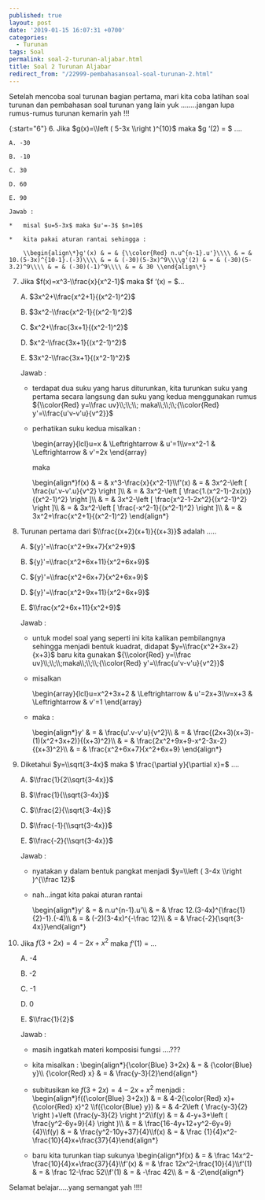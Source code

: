 ```yaml
---
published: true
layout: post
date: '2019-01-15 16:07:31 +0700'
categories:
  - Turunan
tags: Soal
permalink: soal-2-turunan-aljabar.html
title: Soal 2 Turunan Aljabar
redirect_from: "/22999-pembahasansoal-soal-turunan-2.html"
---
```

Setelah mencoba soal turunan bagian pertama, mari kita coba latihan soal turunan dan pembahasan soal turunan yang lain yuk ……..jangan lupa rumus-rumus turunan kemarin yah !!!

{:start="6"}
6.  Jika $g(x)=\\left ( 5-3x \\right )^{10}$ maka $g ‘(2) = $ ….
    
    A. -30
    
    B. -10
    
    C. 30
    
    D. 60
    
    E. 90
    
    Jawab :
    
    *   misal $u=5-3x$ maka $u'=-3$ $n=10$
        
    *   kita pakai aturan rantai sehingga :
        
        \\begin{align\*}g'(x) & = & {\\color{Red} n.u^{n-1}.u'}\\\\ & = & 10.(5-3x)^{10-1}.(-3)\\\\ & = & (-30)(5-3x)^9\\\\g'(2) & = & (-30)(5-3.2)^9\\\\ & = & (-30)(-1)^9\\\\ & = & 30 \\end{align\*}
        
7.  Jika $f(x)=x^3-\\frac{x}{x^2-1}$ maka $f ‘(x) = $…
    
    A. $3x^2+\\frac{x^2+1}{(x^2-1)^2}$
    
    B. $3x^2-\\frac{x^2-1}{(x^2-1)^2}$
    
    C. $x^2+\\frac{3x+1}{(x^2-1)^2}$
    
    D. $x^2-\\frac{3x+1}{(x^2-1)^2}$
    
    E. $3x^2-\\frac{3x+1}{(x^2-1)^2}$
    
    Jawab :
    
    *   terdapat dua suku yang harus diturunkan, kita turunkan suku yang pertama secara langsung dan suku yang kedua menggunakan rumus ${\\color{Red} y=\\frac uv}\\;\\;\\; maka\\;\\;\\;{\\color{Red} y'=\\frac{u'v-v'u}{v^2}}$
        
    *   perhatikan suku kedua misalkan :
        
        \\begin{array}{lcl}u=x & \\Leftrightarrow & u'=1\\\\v=x^2-1 & \\Leftrightarrow & v'=2x \\end{array}
        
        maka
        
        \\begin{align\*}f(x) & = & x^3-\\frac{x}{x^2-1}\\\\f'(x) & = & 3x^2-\\left \[ \\frac{u'.v-v'.u}{v^2} \\right \]\\\\ & = & 3x^2-\\left \[ \\frac{1.(x^2-1)-2x(x)}{(x^2-1)^2} \\right \]\\\\ & = & 3x^2-\\left \[ \\frac{x^2-1-2x^2}{(x^2-1)^2} \\right \]\\\\ & = & 3x^2-\\left \[ \\frac{-x^2-1}{(x^2-1)^2} \\right \]\\\\ & = & 3x^2+\\frac{x^2+1}{(x^2-1)^2} \\end{align\*}
        
8.  Turunan pertama dari $\\frac{(x+2)(x+1)}{(x+3)}$ adalah …..
    
    A. ${y}'=\\frac{x^2+9x+7}{x^2+9}$
    
    B. ${y}'=\\frac{x^2+6x+11}{x^2+6x+9}$
    
    C. ${y}'=\\frac{x^2+6x+7}{x^2+6x+9}$
    
    D. ${y}'=\\frac{x^2+9x+11}{x^2+6x+9}$
    
    E. $\\frac{x^2+6x+11}{x^2+9}$
    
    Jawab :
    
    *   untuk model soal yang seperti ini kita kalikan pembilangnya sehingga menjadi bentuk kuadrat, didapat $y=\\frac{x^2+3x+2}{x+3}$ baru kita gunakan ${\\color{Red} y=\\frac uv}\\;\\;\\;maka\\;\\;\\;{\\color{Red} y'=\\frac{u'v-v'u}{v^2}}$
        
    *   misalkan
        
        \\begin{array}{lcl}u=x^2+3x+2 & \\Leftrightarrow & u'=2x+3\\\\v=x+3 & \\Leftrightarrow & v'=1 \\end{array}
        
    *   maka :
        
        \\begin{align\*}y' & = & \\frac{u'.v-v'u}{v^2}\\\\ & = & \\frac{(2x+3)(x+3)-(1)(x^2+3x+2)}{(x+3)^2}\\\\ & = & \\frac{2x^2+9x+9-x^2-3x-2}{(x+3)^2}\\\\ & = & \\frac{x^2+6x+7}{x^2+6x+9} \\end{align\*}
        
9.  Diketahui $y=\\sqrt{3-4x}$ maka $ \\frac{\\partial y}{\\partial x}=$ ….
    
    A. $\\frac{1}{2\\sqrt{3-4x}}$
    
    B. $\\frac{1}{\\sqrt{3-4x}}$
    
    C. $\\frac{2}{\\sqrt{3-4x}}$
    
    D. $\\frac{-1}{\\sqrt{3-4x}}$
    
    E. $\\frac{-2}{\\sqrt{3-4x}}$
    
    Jawab :
    
    *   nyatakan y dalam bentuk pangkat menjadi $y=\\left ( 3-4x \\right )^{\\frac 12}$
        
    *   nah…ingat kita pakai aturan rantai
        
        \\begin{align\*}y' & = & n.u^{n-1}.u'\\\\ & = & \\frac 12.(3-4x)^{\\frac{1}{2}-1}.(-4)\\\\ & = & (-2)(3-4x)^{-\\frac 12}\\\\ & = & \\frac{-2}{\\sqrt{3-4x}}\\end{align\*}
        
10. Jika $f(3+2x)=4-2x+x^2$ maka $f ‘ (1)$ = …
    
    A. -4
    
    B. -2
    
    C. -1
    
    D. 0
    
    E. $\\frac{1}{2}$
    
    Jawab :
    
    *   masih ingatkah materi komposisi fungsi ….???
    *   kita misalkan : \\begin{align\*}{\\color{Blue} 3+2x} & = & {\\color{Blue} y}\\\\ {\\color{Red} x} & = & \\frac{y-3}{2}\\end{align\*}
        
    *   subitusikan ke $f(3+2x)=4-2x+x^2$ menjadi : \\begin{align\*}f({\\color{Blue} 3+2x}) & = & 4-2{\\color{Red} x}+{\\color{Red} x}^2 \\\\f({\\color{Blue} y}) & = & 4-2\\left ( \\frac{y-3}{2} \\right )+\\left (\\frac{y-3}{2} \\right )^2\\\\f(y) & = & 4-y+3+\\left ( \\frac{y^2-6y+9}{4} \\right )\\\\ & = & \\frac{16-4y+12+y^2-6y+9}{4}\\\\f(y) & = & \\frac{y^2-10y+37}{4}\\\\f(x) & = & \\frac {1}{4}x^2-\\frac{10}{4}x+\\frac{37}{4}\\end{align\*}
        
    *   baru kita turunkan tiap sukunya \\begin{align\*}f(x) & = & \\frac 14x^2-\\frac{10}{4}x+\\frac{37}{4}\\\\f'(x) & = & \\frac 12x^2-\\frac{10}{4}\\\\f'(1) & = & \\frac 12-\\frac 52\\\\f'(1) & = & -\\frac 42\\\\ & = & -2\\end{align\*}
        

Selamat belajar…..yang semangat yah !!!!
